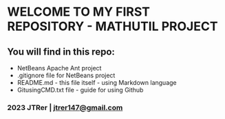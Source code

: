 # WELCOME TO MY FIRST REPOSITORY - MATHUTIL PROJECT

## You will find in this repo:

* NetBeans Apache Ant project 
* .gitignore file for NetBeans project
* README.md - this file itself - using Markdown language
* GitusingCMD.txt file - guide for using Github

### 2023 JTRer | jtrer147@gmail.com
